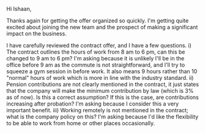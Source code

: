 Hi Ishaan,

Thanks again for getting the offer organized so quickly. I'm getting quite excited about joining the new team and the prospect of making a significant impact on the business.

I have carefully reviewed the contract offer, and I have a few questions.
i) The contract outlines the hours of work from 8 am to 6 pm, can this be changed to 9 am to 6 pm? I'm asking because it is unlikely I'll be in the office before 9 am as the commute is not straightforward, and I'll try to squeeze a gym session in before work.
It also means 9 hours rather than 10 "normal" hours of work which is more in line with the industry standard.
ii) Pension contributions are not clearly mentioned in the contract, it just states that the company will make the minimum contribution by law (which is 3% as of now). Is this a correct assumption? If this is the case, are contributions increasing after probation? I'm asking because I consider this a very important benefit.
iii) Working remotely is not mentioned in the contract; what is the company policy on this? I'm asking because I'd like the flexibility to be able to work from home or other places occasionally.
